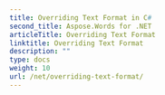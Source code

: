 ```yaml
---
title: Overriding Text Format in C#
second_title: Aspose.Words for .NET
articleTitle: Overriding Text Format
linktitle: Overriding Text Format
description: ""
type: docs
weight: 10
url: /net/overriding-text-format/
---
```


